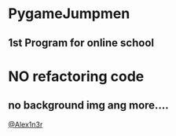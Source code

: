 # PygameJumpmen
## 1st Program for online school 
# NO refactoring code
## no background img ang more....
[@Alex1n3r](https://t-do.ru/Alex1n3r "Telegram accounts")

